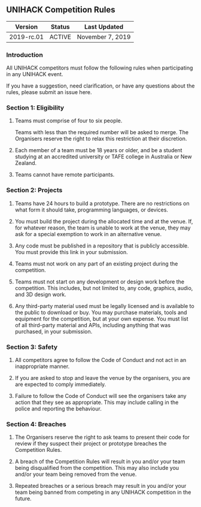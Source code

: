 ## UNIHACK Competition Rules

| Version    | Status     | Last Updated           |
| ---------- | ---------- | ---------------------- |
| 2019-rc.01 | ACTIVE     | November 7, 2019       |

### Introduction

All UNIHACK competitors must follow the following rules when participating in
any UNIHACK event.

If you have a suggestion, need clarification, or have any questions about the
rules, please submit an issue here.

### Section 1: Eligibility

1.  Teams must comprise of four to six people.

    Teams with less than the required number will be asked to merge. The Organisers 
    reserve the right to relax this restriction at their discretion.

2.  Each member of a team must be 18 years or older, and be a student studying at
    an accredited university or TAFE college in Australia or New Zealand.

3.  Teams cannot have remote participants.


### Section 2: Projects

1.  Teams have 24 hours to build a prototype. There are no restrictions on what
    form it should take, programming languages, or devices.

2.  You must build the project during the allocated time and at the venue. If, for
    whatever reason, the team is unable to work at the venue, they may ask for a
    special exemption to work in an alternative venue.

3.  Any code must be published in a repository that is publicly accessible. You must
    provide this link in your submission.

4.  Teams must not work on any part of an existing project during the competition.

5.  Teams must not start on any development or design work before the competition.
    This includes, but not limited to, any code, graphics, audio, and 3D design work.

6.  Any third-party material used must be legally licensed and is available to the
    public to download or buy. You may purchase materials, tools and equipment
    for the competition, but at your own expense. You must list of all third-party
    material and APIs, including anything that was purchased, in your submission.

### Section 3: Safety

1.  All competitors agree to follow the Code of Conduct and not act in an
    inappropriate manner.

2.  If you are asked to stop and leave the venue by the organisers, you are are
    expected to comply immediately.

3.  Failure to follow the Code of Conduct will see the organisers take any action
    that they see as appropriate. This may include calling in the police and reporting
    the behaviour.

### Section 4: Breaches

1.  The Organisers reserve the right to ask teams to present their code for review if
    they suspect their project or prototype breaches the Competition Rules.

1.  A breach of the Competition Rules will result in you and/or your team
    being disqualified from the competition. This may also include you and/or your
    team being removed from the venue.

2.  Repeated breaches or a serious breach may result in you and/or your team being
    banned from competing in any UNIHACK competition in the future.
